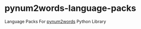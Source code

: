 # pynum2words-language-packs

Language Packs For [pynum2words](https://pypi.org/project/pynum2words/1.1.7/) Python Library
